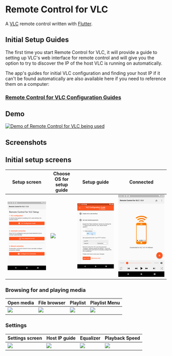 # Remote Control for VLC

A [VLC](https://www.videolan.org/vlc/) remote control written with [Flutter](https://flutter.io/).

## Initial Setup Guides

The first time you start Remote Control for VLC, it will provide a guide to setting up VLC's web interface
 for remote control and will give you the option to try to discover the IP of the host VLC is
  running on automatically.

The app's guides for initial VLC configuration and finding your host IP if it can't be found
 automatically are also available here if you need to reference them on a computer:

### [Remote Control for VLC Configuration Guides](https://insin.github.io/remote-control-for-vlc/)

## Demo

[![Demo of Remote Control for VLC being used](https://img.youtube.com/vi/8eXJX4GVGhA/0.jpg)](https://www.youtube.com/watch?v=8eXJX4GVGhA)

## Screenshots

## Initial setup screens

| Setup screen  | Choose OS for setup guide | Setup guide | Connected |
| ------------- | ------------------------- | ----------- | --------- |
| [![](screenshots/setup.png)](screenshots/setup.png) | [![](screenshots/setup-guide-os.png)](screenshots/setup-guide-os.png) | [![](screenshots/setup-guide-steps.png)](screenshots/setup-guide-steps.png) | [![](screenshots/vlc-connected.png)](screenshots/vlc-connected.png) |

### Browsing for and playing media

| Open media  | File browser | Playlist | Playlist Menu |
| ----------- | ------------ | -------- | ------------- |
| [![](screenshots/open-media.png)](screenshots/open-media.png) | [![](screenshots/file-browser.png)](screenshots/file-browser.png) | [![](screenshots/playing-vlc.png)](screenshots/playing-vlc.png) | [![](screenshots/playing-menu-vlc.png)](screenshots/playing-menu-vlc.png) |

### Settings

| Settings screen  | Host IP guide | Equalizer | Playback Speed |
| ---------------- | ------------- | --------- | -------------- |
| [![](screenshots/settings.png)](screenshots/settings.png) | [![](screenshots/host-ip-guide-os.png)](screenshots/host-ip-guide-os.png) | [![](screenshots/equalizer.png)](screenshots/equalizer.png) | [![](screenshots/playback-speed.png)](screenshots/playback-speed.png) |

